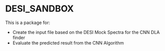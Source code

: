 # DESI_SANDBOX
This is a package for:
- Create the input file based on the DESI Mock Spectra for the CNN DLA finder
- Evaluate the predicted result from the CNN Algorithm
